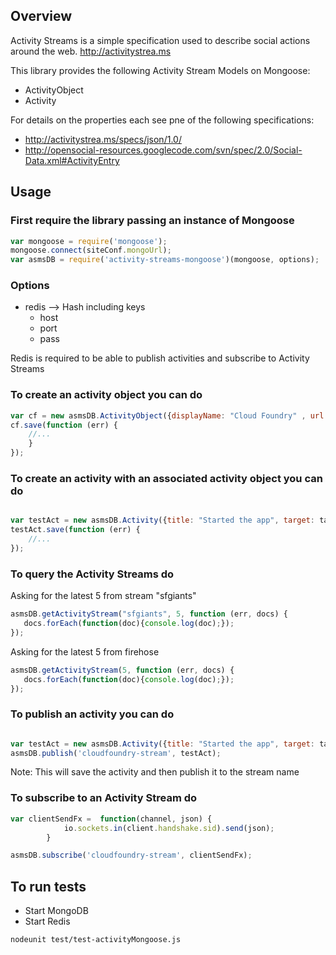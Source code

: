 ## Overview

Activity Streams is a simple specification used to describe social actions around the web. http://activitystrea.ms

This library provides the following Activity Stream Models on Mongoose:

* ActivityObject
* Activity

For details on the properties each see pne of the following specifications:

* http://activitystrea.ms/specs/json/1.0/
* http://opensocial-resources.googlecode.com/svn/spec/2.0/Social-Data.xml#ActivityEntry


## Usage

### First require the library passing an instance of Mongoose

```javascript
var mongoose = require('mongoose');
mongoose.connect(siteConf.mongoUrl);
var asmsDB = require('activity-streams-mongoose')(mongoose, options);
```

### Options

- redis --> Hash including keys
  - host
  - port
  - pass

Redis is required to be able to publish activities and subscribe to Activity Streams

### To create an activity object you can do

```javascript
var cf = new asmsDB.ActivityObject({displayName: "Cloud Foundry" , url: "http://www.cloudfoundry.com"});
cf.save(function (err) {
    //...
    }
});

```

### To create an activity with an associated activity object you can do

```javascript

var testAct = new asmsDB.Activity({title: "Started the app", target: target._id});
testAct.save(function (err) {
    //...
});

```


### To query the Activity Streams do

Asking for the latest 5 from stream "sfgiants"

```javascript
asmsDB.getActivityStream("sfgiants", 5, function (err, docs) {
   docs.forEach(function(doc){console.log(doc);});
});

```

Asking for the latest 5 from firehose

```javascript
asmsDB.getActivityStream(5, function (err, docs) {
   docs.forEach(function(doc){console.log(doc);});
});

```

### To publish an activity you can do

```javascript

var testAct = new asmsDB.Activity({title: "Started the app", target: target._id});
asmsDB.publish('cloudfoundry-stream', testAct);

```

Note: This will save the activity and then publish it to the stream name


### To subscribe to an Activity Stream do

```javascript
var clientSendFx =  function(channel, json) {
            io.sockets.in(client.handshake.sid).send(json);
        }

asmsDB.subscribe('cloudfoundry-stream', clientSendFx);
```

## To run tests

- Start MongoDB
- Start Redis

``` bash
nodeunit test/test-activityMongoose.js
```